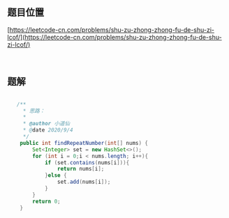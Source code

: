 ## 题目位置

[https://leetcode-cn.com/problems/shu-zu-zhong-zhong-fu-de-shu-zi-lcof/](https://leetcode-cn.com/problems/shu-zu-zhong-zhong-fu-de-shu-zi-lcof/)

<br/>

## 题解


```java

   /**
     * 思路：
     *
     * @author 小道仙
     * @date 2020/9/4
     */
    public int findRepeatNumber(int[] nums) {
        Set<Integer> set = new HashSet<>();
        for (int i = 0;i < nums.length; i++){
            if (set.contains(nums[i])){
                return nums[i];
            }else {
                set.add(nums[i]);
            }
        }
        return 0;
    }


```